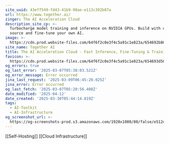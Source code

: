 ```yaml
---
site_uuid: 43eff549-fd43-41b9-98ae-e113c302b87a
url: https://www.together.ai/
zinger: The AI Acceleration Cloud
description_site_cp: >-
  Turbocharge model training and inference on NVIDIA GPUs. Build with open
  source and fine-tune your own AI.
image: >-
  https://cdn.prod.website-files.com/64f6f2c0e3f4c5a91c1e823a/654692b86325351d86c33550_og-hp.jpg
site_name: Together AI
title: The AI Acceleration Cloud - Fast Inference, Fine-Tuning & Training
favicon: >-
  https://cdn.prod.website-files.com/64f6f2c0e3f4c5a91c1e823a/654693d569494912cfc0c0d4_favicon.svg
og_errors: true
og_last_error: '2025-03-07T05:38:03.521Z'
og_error_message: Error occurred
jina_last_request: '2025-03-09T06:45:20.025Z'
jina_error: Error occurred
og_last_fetch: '2025-03-07T05:20:56.408Z'
date_modified: '2025-04-12'
date_created: '2025-03-30T05:44:14.819Z'
tags:
  - AI-Toolkit
  - AI-Infrastructure
og_screenshot_url: >-
  https://og-screenshots-prod.s3.amazonaws.com/1920x1080/80/false/e512e355fe7a020bceb61811e09b528a55ea972c3ebd8c4858327754ba458d46.jpeg
---
```





























[[Self-Hosting]] [[Cloud Infrastructure]]
